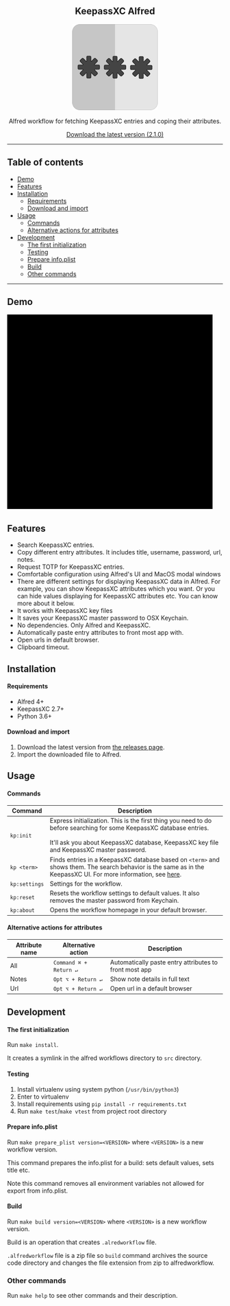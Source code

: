 <div align="center">
  <h2>KeepassXC Alfred</h2>
  
  <p>
    <img alt="Logo" src="src/icon.png" width=200>
  </p>
  
  <p>Alfred workflow for fetching KeepassXC entries and coping their attributes.</p>

  <p>
    <a href="https://github.com/lxbrvr/alfred-keepassxc-workflow/releases/download/2.1.0/keepassxc-2.1.0.alfredworkflow">Download the latest version (2.1.0)</a>
  </p>
</div>

---

## Table of contents

- [Demo](#demo)
- [Features](#features)
- [Installation](#installation)
  * [Requirements](#requirements)
  * [Download and import](#download-and-import)
- [Usage](#usage)
  * [Commands](#commands)
  * [Alternative actions for attributes](#alternative-actions-for-attributes)
- [Development](#development)
  * [The first initialization](#the-first-initialization)
  * [Testing](#testing)
  * [Prepare info.plist](#prepare-infoplist)
  * [Build](#build)
  * [Other commands](#other-commands)

---

## Demo

![](demo.gif)

## Features

- Search KeepassXC entries.
- Copy different entry attributes. It includes title, username, password, url, notes.
- Request TOTP for KeepassXC entries.
- Comfortable configuration using Alfred's UI and MacOS modal windows
- There are different settings for displaying KeepassXC data in Alfred.
  For example, you can show KeepassXC attributes which you want.
  Or you can hide values displaying for KeepassXC attributes etc. 
  You can know more about it below.
- It works with KeepassXC key files
- It saves your KeepassXC master password to OSX Keychain.
- No dependencies. Only Alfred and KeepassXC.
- Automatically paste entry attributes to front most app with.
- Open urls in default browser.
- Clipboard timeout.

## Installation

#### Requirements

- Alfred 4+
- KeepassXC 2.7+
- Python 3.6+ 

#### Download and import

1. Download the latest version from [the releases page](https://github.com/lxbrvr/alfred-keepassxc-workflow/releases).
2. Import the downloaded file to Alfred.

## Usage

#### Commands

| Command       | Description                                                                                                                                                                                                                                    |
|---------------|------------------------------------------------------------------------------------------------------------------------------------------------------------------------------------------------------------------------------------------------|
| `kp:init`     | Express initialization. This is the first thing you need to do before searching for some KeepassXC database entries.<br/><br/>It'll ask you about KeepassXC database, KeepassXC key file and KeepassXC master password.                        |
| `kp <term>`   | Finds entries in a KeepassXC database based on `<term>` and shows them. The search behavior is the same as in the KeepassXC UI. For more information, see [here](https://keepassxc.org/docs/KeePassXC_UserGuide.html#_searching_the_database). |
| `kp:settings` | Settings for the workflow.                                                                                                                                                                                                                     |
| `kp:reset`    | Resets the workflow settings to default values. It also removes the master password from Keychain.                                                                                                                                             |
| `kp:about`    | Opens the workflow homepage in your default browser.                                                                                                                                                                                           |

#### Alternative actions for attributes

| Attribute name | Alternative action     | Description                                            |
|----------------|------------------------|--------------------------------------------------------|
| All            | `Command ⌘ + Return ↵` | Automatically paste entry attributes to front most app |
| Notes          | `Opt ⌥ + Return ↵`     | Show note details in full text                         | 
| Url            | `Opt ⌥ + Return ↵`     | Open url in a default browser                          | 

## Development

#### The first initialization

Run `make install`.

It creates a symlink in the alfred workflows directory to `src` directory.

#### Testing

1. Install virtualenv using system python (`/usr/bin/python3`)
2. Enter to virtualenv
3. Install requirements using `pip install -r requirements.txt`
4. Run `make test`/`make vtest` from project root directory

#### Prepare info.plist

Run `make prepare_plist version=<VERSION>` where `<VERSION>` is a new workflow version.

This command prepares the info.plist for a build: sets default values, sets title etc.

Note this command removes all environment variables not allowed for export from info.plist.

#### Build

Run `make build version=<VERSION>` where `<VERSION>` is a new workflow version.

Build is an operation that creates `.alredworkflow` file. 

`.alfredworkflow` file is a zip file so `build` command archives the source code directory
and changes the file extension from zip to alfredworkflow.

### Other commands

Run `make help` to see other commands and their description.